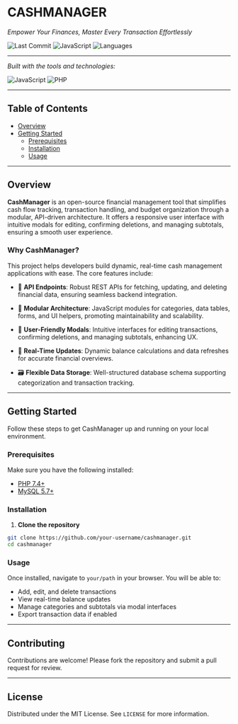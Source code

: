 
# CASHMANAGER

*Empower Your Finances, Master Every Transaction Effortlessly*

![Last Commit](https://img.shields.io/badge/last%20commit-today-brightgreen?style=flat-square)
![JavaScript](https://img.shields.io/badge/javascript-50.7%25-blue?style=flat-square)
![Languages](https://img.shields.io/badge/languages-3-blue?style=flat-square)

---

*Built with the tools and technologies:*

![JavaScript](https://img.shields.io/badge/js-JavaScript-F7DF1E?logo=javascript&logoColor=000)
![PHP](https://img.shields.io/badge/-PHP-777BB4?logo=php&logoColor=fff)

---

## Table of Contents

- [Overview](#overview)
- [Getting Started](#getting-started)
  - [Prerequisites](#prerequisites)
  - [Installation](#installation)
  - [Usage](#usage)

---

## Overview

**CashManager** is an open-source financial management tool that simplifies cash flow tracking, transaction handling, and budget organization through a modular, API-driven architecture. It offers a responsive user interface with intuitive modals for editing, confirming deletions, and managing subtotals, ensuring a smooth user experience.

### Why CashManager?

This project helps developers build dynamic, real-time cash management applications with ease. The core features include:

- 🔌 **API Endpoints**: Robust REST APIs for fetching, updating, and deleting financial data, ensuring seamless backend integration.

- 🧩 **Modular Architecture**: JavaScript modules for categories, data tables, forms, and UI helpers, promoting maintainability and scalability.

- 🧰 **User-Friendly Modals**: Intuitive interfaces for editing transactions, confirming deletions, and managing subtotals, enhancing UX.

- 🔁 **Real-Time Updates**: Dynamic balance calculations and data refreshes for accurate financial overviews.

- 🗃️ **Flexible Data Storage**: Well-structured database schema supporting categorization and transaction tracking.

---

## Getting Started

Follow these steps to get CashManager up and running on your local environment.

### Prerequisites

Make sure you have the following installed:

- [PHP 7.4+](https://www.php.net/)
- [MySQL 5.7+](https://www.mysql.com/)

### Installation

1. **Clone the repository**

```bash
git clone https://github.com/your-username/cashmanager.git
cd cashmanager
```

### Usage

Once installed, navigate to `your/path` in your browser. You will be able to:

- Add, edit, and delete transactions
- View real-time balance updates
- Manage categories and subtotals via modal interfaces
- Export transaction data if enabled

---

## Contributing

Contributions are welcome! Please fork the repository and submit a pull request for review.

---

## License

Distributed under the MIT License. See `LICENSE` for more information.
